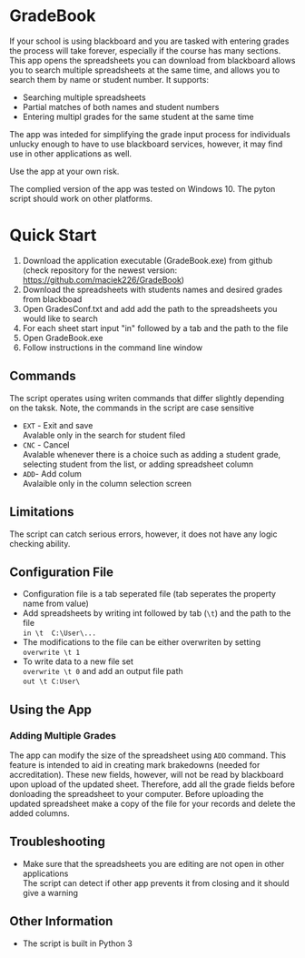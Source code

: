 # GradeBook
If your school is using blackboard and you are tasked with entering grades the process will take forever, especially if the course has many sections. This app opens the spreadsheets you can download from blackboard allows you to search multiple spreadsheets at the same time, and allows you to search them by name or student number. It supports:

- Searching multiple spreadsheets 
- Partial matches of both names and student numbers
- Entering multipl grades for the same student at the same time 

The app was inteded for simplifying the grade input process for individuals unlucky enough to have to use blackboard services, however, it may find use in other applications as well.

Use the app at your own risk.

The complied version of the app was tested on Windows 10. The pyton script should work on other platforms. 

# Quick Start  
1. Download the application executable (GradeBook.exe) from github 
(check repository for the newest version: https://github.com/maciek226/GradeBook)
2. Download the spreadsheets with students names and desired grades from blackboad
3. Open GradesConf.txt and add add the path to the spreadsheets you would like to search 
4. For each sheet start input "in" followed by a tab and the path to the file 
5. Open GradeBook.exe
6. Follow instructions in the command line window

## Commands
The script operates using writen commands that differ slightly depending on the taksk. Note, the commands in the script are case sensitive

- `EXT` - Exit and save\
  Avalable only in the search for student filed 
- `CNC` - Cancel\
  Avalable whenever there is a choice such as adding a student grade, selecting student from the list, or adding spreadsheet column
- `ADD`- Add colum\
  Avalaible only in the column selection screen 

## Limitations 
The script can catch serious errors, however, it does not have any logic checking ability.

## Configuration File
- Configuration file is a tab seperated file (tab seperates the property name from value)
- Add spreadsheets by writing int followed by tab (`\t`) and the path to the file\
  `in \t  C:\User\...`
- The modifications to the file can be either overwriten by setting\
  `overwrite \t 1`
- To write data to a new file set\
  `overwrite \t 0` and add an output file path\
  `out \t C:User\`
  

## Using the App 
### Adding Multiple Grades 
The app can modify the size of the spreadsheet using `ADD` command. This feature is intended to aid in creating mark brakedowns (needed for accreditation). These new fields, however, will not be read by blackboard upon upload of the updated sheet. Therefore, add all the grade fields before donloading the spreadsheet to your computer. Before uploading the updated spreadsheet make a copy of the file for your records and delete the added columns.

## Troubleshooting 
- Make sure that the spreadsheets you are editing are not open in other applications \
  The script can detect if other app prevents it from closing and it should give a warning

## Other Information
- The script is built in Python 3
